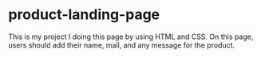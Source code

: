 # product-landing-page
This is my project I doing this page by using HTML and CSS. On this page, users should add their name, mail, and any message for the product. 
